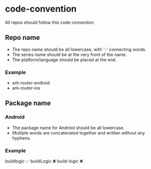 # code-convention
All repos should follow this code convention

## Repo name
- The repo name should be all lowercase, with '-' connecting words.
- The series name should be at the very front of the name.
- The platform/language should be placed at the end.
### Example
- ark-router-android
- ark-router-ios

## Package name
### Android
- The package name for Android should be all lowercase.
- Multiple words are concatenated together and written without any hyphens.
### Example
buildlogic ✅
buildLogic ❌
build-logic ❌
